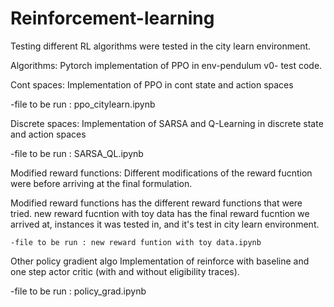 # Reinforcement-learning
Testing different RL algorithms were tested in the city learn environment.

Algorithms:
  Pytorch implementation of PPO in env-pendulum v0- test code.

Cont spaces:
  Implementation of PPO in cont state and action spaces
  
  -file to be run : ppo_citylearn.ipynb

Discrete spaces:
  Implementation of SARSA and Q-Learning in discrete state and action spaces
 
 -file to be run : SARSA_QL.ipynb
  
Modified reward functions:
  Different modifications of the reward fucntion were  before arriving at the final formulation.
  
  Modified reward functions has the different reward functions that were tried.
  new reward fucntion with toy data has the final reward fucntion we arrived at, instances it was tested in, and it's test in           city learn environment.
    
    -file to be run : new reward funtion with toy data.ipynb
  
Other policy gradient algo
   Implementation of reinforce with baseline and one step actor critic (with and without eligibility traces).

   -file to be run : policy_grad.ipynb
   
   


  
